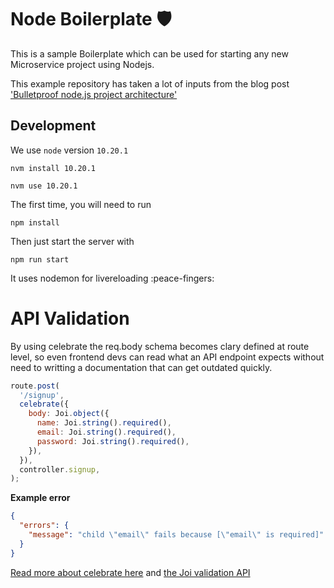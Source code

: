 # Node Boilerplate 🛡️

This is a sample Boilerplate which can be used for starting any new Microservice project using Nodejs.

This example repository has taken a lot of inputs from the blog post ['Bulletproof node.js project architecture'](https://softwareontheroad.com/ideal-nodejs-project-structure?utm_source=github&utm_medium=readme)

## Development

We use `node` version `10.20.1`

```
nvm install 10.20.1
```

```
nvm use 10.20.1
```

The first time, you will need to run

```
npm install
```

Then just start the server with

```
npm run start
```

It uses nodemon for livereloading :peace-fingers:

# API Validation

By using celebrate the req.body schema becomes clary defined at route level, so even frontend devs can read what an API endpoint expects without need to writting a documentation that can get outdated quickly.

```js
route.post(
  '/signup',
  celebrate({
    body: Joi.object({
      name: Joi.string().required(),
      email: Joi.string().required(),
      password: Joi.string().required(),
    }),
  }),
  controller.signup,
);
```

**Example error**

```json
{
  "errors": {
    "message": "child \"email\" fails because [\"email\" is required]"
  }
}
```

[Read more about celebrate here](https://github.com/arb/celebrate) and [the Joi validation API](https://github.com/hapijs/joi/blob/v15.0.1/API.md)
